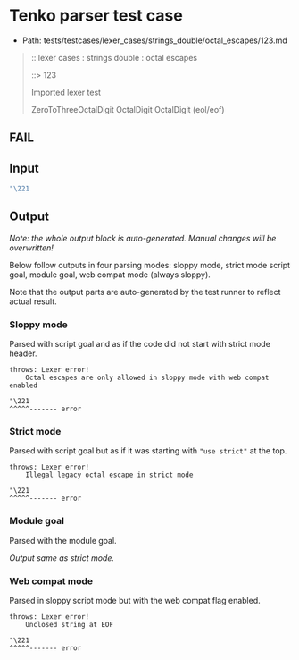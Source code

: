 # Tenko parser test case

- Path: tests/testcases/lexer_cases/strings_double/octal_escapes/123.md

> :: lexer cases : strings double : octal escapes
>
> ::> 123
>
> Imported lexer test
>
> ZeroToThreeOctalDigit OctalDigit OctalDigit (eol/eof)

## FAIL

## Input

`````js
"\221
`````

## Output

_Note: the whole output block is auto-generated. Manual changes will be overwritten!_

Below follow outputs in four parsing modes: sloppy mode, strict mode script goal, module goal, web compat mode (always sloppy).

Note that the output parts are auto-generated by the test runner to reflect actual result.

### Sloppy mode

Parsed with script goal and as if the code did not start with strict mode header.

`````
throws: Lexer error!
    Octal escapes are only allowed in sloppy mode with web compat enabled

"\221
^^^^^------- error
`````

### Strict mode

Parsed with script goal but as if it was starting with `"use strict"` at the top.

`````
throws: Lexer error!
    Illegal legacy octal escape in strict mode

"\221
^^^^^------- error
`````


### Module goal

Parsed with the module goal.

_Output same as strict mode._

### Web compat mode

Parsed in sloppy script mode but with the web compat flag enabled.

`````
throws: Lexer error!
    Unclosed string at EOF

"\221
^^^^^------- error
`````

